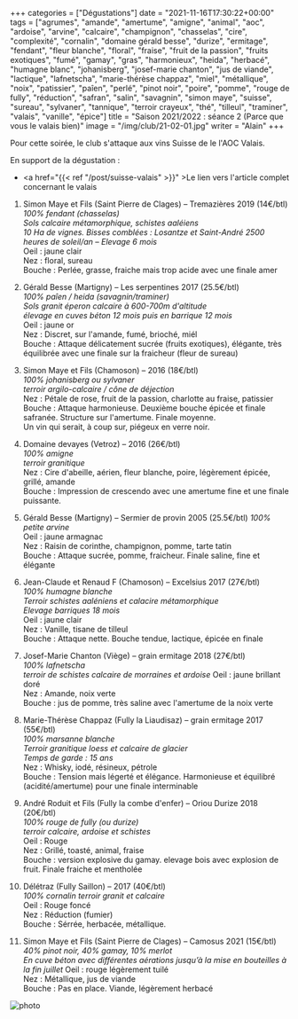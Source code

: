 +++
categories = ["Dégustations"]
date = "2021-11-16T17:30:22+00:00"
tags = ["agrumes", "amande", "amertume", "amigne", "animal", "aoc", "ardoise", "arvine", "calcaire", "champignon", "chasselas", "cire", "complexité", "cornalin", "domaine gérald besse", "durize", "ermitage", "fendant", "fleur blanche", "floral", "fraise", "fruit de la passion", "fruits exotiques", "fumé", "gamay", "gras", "harmonieux", "heida", "herbacé", "humagne blanc", "johanisberg", "josef-marie chanton", "jus de viande", "lactique", "lafnetscha", "marie-thérèse chappaz", "miel", "métallique", "noix", "patissier", "paîen", "perlé", "pinot noir", "poire", "pomme", "rouge de fully", "réduction", "safran", "salin", "savagnin", "simon maye", "suisse", "sureau", "sylvaner", "tannique", "terroir crayeux", "thé", "tilleul", "traminer", "valais", "vanille", "épice"] 
title = "Saison 2021/2022 : séance 2 (Parce que vous le valais bien)"
image = "/img/club/21-02-01.jpg"
writer = "Alain"
+++

Pour cette soirée, le club s'attaque aux vins Suisse de le l'AOC Valais.

En support de la dégustation :  
* <a href="{{< ref "/post/suisse-valais" >}}" >Le lien vers l'article complet concernant le valais</a>

1. Simon Maye et Fils (Saint Pierre de Clages) – Tremazières 2019 (14€/btl) 
_100% fendant (chasselas)_  
_Sols calcaire métamorphique, schistes aaléiens_  
_10 Ha de vignes. Bisses comblées : Losantze et Saint-André 2500 heures de soleil/an  – Elevage 6 mois_  
Oeil : jaune clair  
Nez : floral, sureau  
Bouche : Perlée, grasse, fraiche mais trop acide avec une finale amer

2. Gérald Besse (Martigny) – Les serpentines 2017 (25.5€/btl)  
_100% paîen / heida (savagnin/traminer)_  
_Sols granit éperon calcaire à 600-700m d'altitude_  
_élevage en cuves béton 12 mois puis en barrique 12 mois_  
Oeil : jaune or  
Nez : Discret, sur l'amande, fumé, brioché, miél  
Bouche : Attaque délicatement sucrée (fruits exotiques), élégante, très équilibrée avec une finale sur la fraicheur (fleur de sureau)

3. Simon Maye et Fils (Chamoson) – 2016 (18€/btl) <i class="fa fa-plus-circle"></i>  
_100% johanisberg ou sylvaner_  
_terroir argilo-calcaire / cône de déjection_  
Nez : Pétale de rose, fruit de la passion, charlotte au fraise, patissier  
Bouche : Attaque harmonieuse. Deuxième bouche épicée et finale safranée. Structure sur l'amertume. Finale moyenne.  
Un vin qui serait, à coup sur, piégeux en verre noir.

4. Domaine devayes (Vetroz) – 2016 (26€/btl)  
_100% amigne_  
_terroir granitique_  
Nez : Cire d'abeille, aérien, fleur blanche, poire, légèrement épicée, grillé, amande  
Bouche : Impression de crescendo avec une amertume fine et une finale puissante.

5. Gérald Besse (Martigny) – Sermier de provin 2005 (25.5€/btl)
_100% petite arvine_  
Oeil : jaune armagnac  
Nez : Raisin de corinthe, champignon, pomme, tarte tatin  
Bouche : Attaque sucrée, pomme, fraicheur. Finale saline, fine et élégante

6. Jean-Claude et Renaud F (Chamoson) – Excelsius 2017 (27€/btl)  
_100% humagne blanche_  
_Terroir schistes aaléniens et calacire métamorphique_  
_Elevage barriques 18 mois_  
Oeil : jaune clair  
Nez : Vanille, tisane de tilleul  
Bouche : Attaque nette. Bouche tendue, lactique, épicée en finale

7. Josef-Marie Chanton (Viège) – grain ermitage 2018 (27€/btl)  
_100% lafnetscha_  
_terroir de schistes calcaire de morraines et ardoise_
Oeil : jaune brillant doré  
Nez : Amande, noix verte  
Bouche : jus de pomme, très saline avec l'amertume de la noix verte

8. Marie-Thérèse Chappaz (Fully la Liaudisaz) – grain ermitage 2017 (55€/btl) <i class="fa fa-plus-circle"></i>  
_100% marsanne blanche_  
_Terroir granitique loess et calcaire de glacier_  
_Temps de garde : 15 ans_  
Nez : Whisky, iodé, résineux, pétrole  
Bouche : Tension mais légerté et élégance. Harmonieuse et équilibré (acidité/amertume) pour une finale interminable

9. André Roduit et Fils (Fully la combe d'enfer) – Oriou Durize 2018 (20€/btl)  
_100% rouge de fully (ou durize)_  
_terroir calcaire, ardoise et schistes_  
Oeil : Rouge  
Nez : Grillé, toasté, animal, fraise  
Bouche : version explosive du gamay. elevage bois avec explosion de fruit. Finale fraiche et mentholée

10. Délétraz (Fully Saillon) – 2017 (40€/btl)  
_100% cornalin_
_terroir granit et calcaire_  
Oeil : Rouge foncé  
Nez : Réduction (fumier)  
Bouche : Sérrée, herbacée, métallique.

11. Simon Maye et Fils (Saint Pierre de Clages) – Camosus 2021 (15€/btl)
_40% pinot noir, 40% gamay, 10% merlot_  
_En cuve béton avec différentes aérations jusqu’à la mise en bouteilles à la fin juillet_
Oeil : rouge légèrement tuilé  
Nez : Métallique, jus de viande  
Bouche : Pas en place. Viande, légèrement herbacé

![photo][1]

[1]: /img/club/21-02-01.jpg